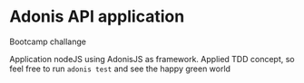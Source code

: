 # Adonis API application

Bootcamp challange

Application nodeJS using AdonisJS as framework.
Applied TDD concept, so feel free to run `adonis test` and see the happy green world
